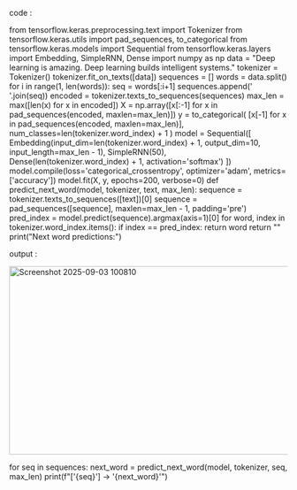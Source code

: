 code :

from tensorflow.keras.preprocessing.text import Tokenizer
from tensorflow.keras.utils import pad_sequences, to_categorical
from tensorflow.keras.models import Sequential
from tensorflow.keras.layers import Embedding, SimpleRNN, Dense
import numpy as np
data = "Deep learning is amazing. Deep learning builds intelligent systems."
tokenizer = Tokenizer()
tokenizer.fit_on_texts([data])
sequences = []
words = data.split()
for i in range(1, len(words)):
    seq = words[:i+1]
    sequences.append(' '.join(seq))
encoded = tokenizer.texts_to_sequences(sequences)
max_len = max([len(x) for x in encoded])
X = np.array([x[:-1] for x in pad_sequences(encoded, maxlen=max_len)])
y = to_categorical(
    [x[-1] for x in pad_sequences(encoded, maxlen=max_len)],
    num_classes=len(tokenizer.word_index) + 1
)
model = Sequential([
    Embedding(input_dim=len(tokenizer.word_index) + 1, output_dim=10, input_length=max_len - 1),
    SimpleRNN(50),
    Dense(len(tokenizer.word_index) + 1, activation='softmax')
])
model.compile(loss='categorical_crossentropy', optimizer='adam', metrics=['accuracy'])
model.fit(X, y, epochs=200, verbose=0)
def predict_next_word(model, tokenizer, text, max_len):
    sequence = tokenizer.texts_to_sequences([text])[0]
    sequence = pad_sequences([sequence], maxlen=max_len - 1, padding='pre')
    pred_index = model.predict(sequence).argmax(axis=1)[0]
    for word, index in tokenizer.word_index.items():
        if index == pred_index:
            return word
    return ""
print("Next word predictions:")

output :

<img width="1161" height="341" alt="Screenshot 2025-09-03 100810" src="https://github.com/user-attachments/assets/df62c6a7-3a2a-40ae-8ed4-a44aefab2c17" />

for seq in sequences:
    next_word = predict_next_word(model, tokenizer, seq, max_len)
    print(f"['{seq}'] -> '{next_word}'")
